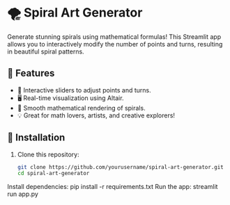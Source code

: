 # 🌪️ Spiral Art Generator

Generate stunning spirals using mathematical formulas! This Streamlit app allows you to interactively modify the number of points and turns, resulting in beautiful spiral patterns.

## 🚀 Features
- 🎨 Interactive sliders to adjust points and turns.
- 🖥️ Real-time visualization using Altair.
- 🔢 Smooth mathematical rendering of spirals.
- 💡 Great for math lovers, artists, and creative explorers!

## 🔧 Installation
1. Clone this repository:
   ```sh
   git clone https://github.com/yourusername/spiral-art-generator.git
   cd spiral-art-generator
Install dependencies:
pip install -r requirements.txt
Run the app:
streamlit run app.py
